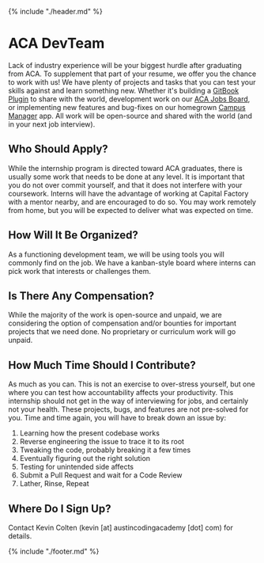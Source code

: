 {% include "./header.md" %}

# ACA DevTeam

Lack of industry experience will be your biggest hurdle after graduating from ACA. To supplement that part of your resume, we offer you the chance to work with us! We have plenty of projects and tasks that you can test your skills against and learn something new. Whether it's building a [GitBook Plugin](https://github.com/AustinCodingAcademy/plugin-tonic-aca) to share with the world, development work on our [ACA Jobs Board](https://github.com/AustinCodingAcademy/jobskee-open-source-job-board), or implementing new features and bug-fixes on our homegrown [Campus Manager](https://github.com/AustinCodingAcademy/campus-manager) app. All work will be open-source and shared with the world (and in your next job interview).

## Who Should Apply?

While the internship program is directed toward ACA graduates, there is usually some work that needs to be done at any level. It is important that you do not over commit yourself, and that it does not interfere with your coursework. Interns will have the advantage of working at Capital Factory with a mentor nearby, and are encouraged to do so. You may work remotely from home, but you will be expected to deliver what was expected on time.

## How Will It Be Organized?

As a functioning development team, we will be using tools you will commonly find on the job. We have a kanban-style board where interns can pick work that interests or challenges them.

## Is There Any Compensation?

While the majority of the work is open-source and unpaid, we are considering the option of compensation and/or bounties for important projects that we need done. No proprietary or curriculum work will go unpaid.

## How Much Time Should I Contribute?

As much as you can. This is not an exercise to over-stress yourself, but one where you can test how accountability affects your productivity. This internship should not get in the way of interviewing for jobs, and certainly not your health. These projects, bugs, and features are not pre-solved for you. Time and time again, you will have to break down an issue by:

  1. Learning how the present codebase works
  1. Reverse engineering the issue to trace it to its root
  1. Tweaking the code, probably breaking it a few times
  1. Eventually figuring out the right solution
  1. Testing for unintended side affects
  1. Submit a Pull Request and wait for a Code Review
  1. Lather, Rinse, Repeat

## Where Do I Sign Up?

Contact Kevin Colten (kevin [at] austincodingacademy [dot] com) for details.

{% include "./footer.md" %}
